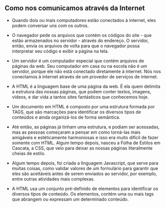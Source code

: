 ## Como nos comunicamos através da Internet

* Quando dois ou mais computadores estão conectados à internet, eles podem conversar uns com os outros.

* O navegador pede os arquivos que contém os códigos do site - que estão armazenados no servidor - através do endereço. O servidor, então, envia os arquivos de volta para que o navegador possa interpretar seu código e exibir a página na tela.

* Um servidor é um computador especial que contém arquivos de páginas da web. Seu computador em casa ou na escola não é um servidor, porque ele não está conectado diretamente à internet. Nós nos conectamos à internet através de um provedor de serviços de internet.

* A HTML é a linguagem base de uma página da web. É ela quem delimita a estrutura das nossas páginas, que podem conter textos, imagens, vídeos, e dar vida a tantos sites fantásticos que conhecemos hoje.

* Um documento em HTML é composto por uma estrutura formada por TAGS, que são marcações para identificar os diversos tipos de conteúdos e ainda organizá-los de forma semântica.

* Até então, as páginas já tinham uma estrutura, e podiam ser acessadas, mas as pessoas começaram a pensar em como torná-las mais amigáveis e estéticamente harmoniosas e isso era muito difícil de fazer somente com HTML. Algum tempo depois, nasceu a Folha de Estilos em Cascata, a CSS, que veio para deixar as nossas páginas literalmente cheias de estilo.

* Algum tempo depois, foi criada a linguagem Javascript, que serve para muitas coisas, como validar valores de um formulário para garantir que eles são aceitáveis antes de serem enviados ao servidor, por exemplo, entre outras atividades mais complexas.

* A HTML usa um conjunto pré-definido de elementos para identificar os diversos tipos de conteúdo. Os elementos, contém uma ou mais tags que abrangem ou expressam um determinado conteúdo.